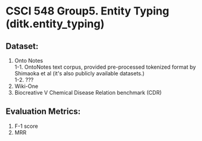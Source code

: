 # CSCI 548 Group5. Entity Typing (ditk.entity_typing)

## Dataset:
1.	Onto Notes <br>
1-1. OntoNotes text corpus, provided pre-processed tokenized format by Shimaoka et al (it's also publicly available datasets.)<br>
1-2. ???
2.	Wiki-One <br>
3.	Biocreative V Chemical Disease Relation benchmark (CDR)


## Evaluation Metrics:
1.	F-1 score
2.	MRR
